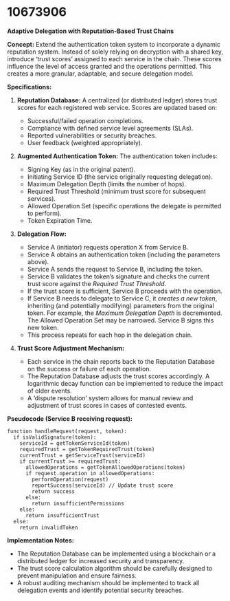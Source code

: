 # 10673906

**Adaptive Delegation with Reputation-Based Trust Chains**

**Concept:** Extend the authentication token system to incorporate a dynamic reputation system. Instead of solely relying on decryption with a shared key, introduce ‘trust scores’ assigned to each service in the chain. These scores influence the level of access granted and the operations permitted.  This creates a more granular, adaptable, and secure delegation model.

**Specifications:**

1.  **Reputation Database:** A centralized (or distributed ledger) stores trust scores for each registered web service. Scores are updated based on:
    *   Successful/failed operation completions.
    *   Compliance with defined service level agreements (SLAs).
    *   Reported vulnerabilities or security breaches.
    *   User feedback (weighted appropriately).

2.  **Augmented Authentication Token:** The authentication token includes:
    *   Signing Key (as in the original patent).
    *   Initiating Service ID (the service originally requesting delegation).
    *   Maximum Delegation Depth (limits the number of hops).
    *   Required Trust Threshold (minimum trust score for subsequent services).
    *   Allowed Operation Set (specific operations the delegate is permitted to perform).
    *   Token Expiration Time.

3.  **Delegation Flow:**
    *   Service A (initiator) requests operation X from Service B.
    *   Service A obtains an authentication token (including the parameters above).
    *   Service A sends the request to Service B, including the token.
    *   Service B validates the token’s signature and checks the current trust score against the *Required Trust Threshold*.
    *   If the trust score is sufficient, Service B proceeds with the operation.
    *   If Service B needs to delegate to Service C, it *creates a new token*, inheriting (and potentially modifying) parameters from the original token. For example, the *Maximum Delegation Depth* is decremented. The Allowed Operation Set may be narrowed.  Service B signs this new token.
    *   This process repeats for each hop in the delegation chain.

4.  **Trust Score Adjustment Mechanism:**
    *   Each service in the chain reports back to the Reputation Database on the success or failure of each operation.
    *   The Reputation Database adjusts the trust scores accordingly. A logarithmic decay function can be implemented to reduce the impact of older events.
    *   A ‘dispute resolution’ system allows for manual review and adjustment of trust scores in cases of contested events.

**Pseudocode (Service B receiving request):**

```
function handleRequest(request, token):
  if isValidSignature(token):
    serviceId = getTokenServiceId(token)
    requiredTrust = getTokenRequiredTrust(token)
    currentTrust = getServiceTrust(serviceId)
    if currentTrust >= requiredTrust:
      allowedOperations = getTokenAllowedOperations(token)
      if request.operation in allowedOperations:
        performOperation(request)
        reportSuccess(serviceId) // Update trust score
        return success
      else:
        return insufficientPermissions
    else:
      return insufficientTrust
  else:
    return invalidToken
```

**Implementation Notes:**

*   The Reputation Database can be implemented using a blockchain or a distributed ledger for increased security and transparency.
*   The trust score calculation algorithm should be carefully designed to prevent manipulation and ensure fairness.
*   A robust auditing mechanism should be implemented to track all delegation events and identify potential security breaches.